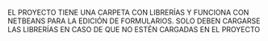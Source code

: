 EL PROYECTO TIENE UNA CARPETA CON LIBRERÍAS Y FUNCIONA CON NETBEANS PARA LA EDICIÓN DE FORMULARIOS.
SOLO DEBEN CARGARSE LAS LIBRERÍAS EN CASO DE QUE NO ESTÉN CARGADAS EN EL PROYECTO
